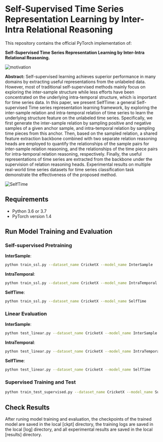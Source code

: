 # Self-Supervised Time Series Representation Learning by Inter-Intra Relational Reasoning


This repository contains the official PyTorch implementation of:

**Self-Supervised Time Series Representation Learning by Inter-Intra Relational Reasoning.**  



![motivation](img/motivation.jpg)



**Abstract:** Self-supervised learning achieves superior performance in many domains by extracting useful representations from the unlabeled data. However, most of traditional self-supervised methods mainly focus on exploring the inter-sample structure while less efforts have been concentrated on the underlying intra-temporal structure, which is important for time series data. In this paper, we present SelfTime: a general Self-supervised Time series representation learning framework, by exploring the inter-sample relation and intra-temporal relation of time series to learn the underlying structure feature on the unlabeled time series. Specifically, we first generate the inter-sample relation by sampling positive and negative samples of a given anchor sample, and intra-temporal relation by sampling time pieces from this anchor. Then, based on the sampled relation, a shared feature extraction backbone combined with two separate relation reasoning heads are employed to quantify the relationships of the sample pairs for inter-sample relation reasoning, and the relationships of the time piece pairs for intra-temporal relation reasoning, respectively. Finally, the useful representations of time series are extracted from the backbone under the supervision of relation reasoning heads. Experimental results on multiple real-world time series datasets for time series classification task demonstrate the effectiveness of the proposed method.

![SelfTime](img/method.jpg)

## Requirements

* Python 3.6 or 3.7
* PyTorch version 1.4


## Run Model Training and Evaluation

### Self-supervised Pretraining

**InterSample**:
```bash
python train_ssl.py --dataset_name CricketX --model_name InterSample
```

**IntraTemporal**:
```bash
python train_ssl.py --dataset_name CricketX --model_name IntraTemporal
```

**SelfTime**:
```bash
python train_ssl.py --dataset_name CricketX --model_name SelfTime
```


### Linear Evaluation
**InterSample**:
```bash
python test_linear.py --dataset_name CricketX --model_name InterSample
```

**IntraTemporal**:
```bash
python test_linear.py --dataset_name CricketX --model_name IntraTemporal
```

**SelfTime**:
```bash
python test_linear.py --dataset_name CricketX --model_name SelfTime
```

### Supervised Training and Test
```bash
python train_test_supervised.py --dataset_name CricketX --model_name SupCE
```
## Check Results
After runing model training and evaluation, the checkpoints of the trained model are saved in the local [ckpt] directory, the training logs are saved in the local [log] directory, and all experimental results are saved in the local [results] directory.


<!-- ### Cite
If you make use of this code in your own work, please cite our paper.
```bash
@inproceedings{
anonymous2021selfsupervised,
title={Self-Supervised Time Series Representation Learning by Inter-Intra Relational Reasoning},
author={Haoyi Fan, Fengbin Zhang, Yue Gao},
booktitle={Submitted to International Conference on Learning Representations},
year={2021},
url={https://openreview.net/forum?id=qFQTP00Q0kp},
note={under review}
}
``` -->